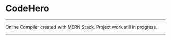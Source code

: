 # CodeHero
______________________________________________________
Online Compiler created with MERN Stack.
Project work still in progress.
______________________________________________________
